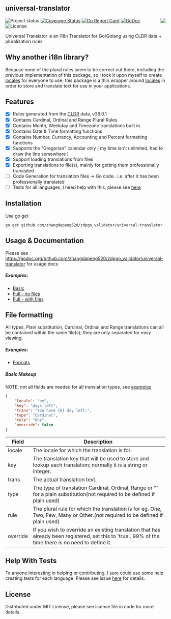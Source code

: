 ## universal-translator
<img align="right" src="https://raw.githubusercontent.com/go-playground/universal-translator/master/logo.png">![Project status](https://img.shields.io/badge/version-0.18.1-green.svg)
[![Coverage Status](https://coveralls.io/repos/github/go-playground/universal-translator/badge.svg)](https://coveralls.io/github/go-playground/universal-translator)
[![Go Report Card](https://goreportcard.com/badge/github.com/zhangdapeng520/zdpgo_validator/universal-translator)](https://goreportcard.com/report/github.com/zhangdapeng520/zdpgo_validator/universal-translator)
[![GoDoc](https://godoc.org/github.com/zhangdapeng520/zdpgo_validator/universal-translator?status.svg)](https://godoc.org/github.com/zhangdapeng520/zdpgo_validator/universal-translator)
![License](https://img.shields.io/dub/l/vibe-d.svg)

Universal Translator is an i18n Translator for Go/Golang using CLDR data + pluralization rules

Why another i18n library?
--------------------------
Because none of the plural rules seem to be correct out there, including the previous implementation of this package,
so I took it upon myself to create [locales](https://github.com/zhangdapeng520/zdpgo_validator/locales) for everyone to use; this package 
is a thin wrapper around [locales](https://github.com/zhangdapeng520/zdpgo_validator/locales) in order to store and translate text for 
use in your applications.

Features
--------
- [x] Rules generated from the [CLDR](http://cldr.unicode.org/index/downloads) data, v36.0.1
- [x] Contains Cardinal, Ordinal and Range Plural Rules
- [x] Contains Month, Weekday and Timezone translations built in
- [x] Contains Date & Time formatting functions
- [x] Contains Number, Currency, Accounting and Percent formatting functions
- [x] Supports the "Gregorian" calendar only ( my time isn't unlimited, had to draw the line somewhere )
- [x] Support loading translations from files
- [x] Exporting translations to file(s), mainly for getting them professionally translated
- [ ] Code Generation for translation files -> Go code.. i.e. after it has been professionally translated
- [ ] Tests for all languages, I need help with this, please see [here](https://github.com/zhangdapeng520/zdpgo_validator/locales/issues/1)

Installation
-----------

Use go get 

```shell
go get github.com/zhangdapeng520/zdpgo_validator/universal-translator
```

Usage & Documentation
-------

Please see https://godoc.org/github.com/zhangdapeng520/zdpgo_validator/universal-translator for usage docs

##### Examples:

- [Basic](https://github.com/zhangdapeng520/zdpgo_validator/universal-translator/tree/master/_examples/basic)
- [Full - no files](https://github.com/zhangdapeng520/zdpgo_validator/universal-translator/tree/master/_examples/full-no-files)
- [Full - with files](https://github.com/zhangdapeng520/zdpgo_validator/universal-translator/tree/master/_examples/full-with-files)

File formatting
--------------
All types, Plain substitution, Cardinal, Ordinal and Range translations can all be contained within the same file(s);
they are only separated for easy viewing.

##### Examples:

- [Formats](https://github.com/zhangdapeng520/zdpgo_validator/universal-translator/tree/master/_examples/file-formats)

##### Basic Makeup
NOTE: not all fields are needed for all translation types, see [examples](https://github.com/zhangdapeng520/zdpgo_validator/universal-translator/tree/master/_examples/file-formats)
```json
{
    "locale": "en",
    "key": "days-left",
    "trans": "You have {0} day left.",
    "type": "Cardinal",
    "rule": "One",
    "override": false
}
```
|Field|Description|
|---|---|
|locale|The locale for which the translation is for.|
|key|The translation key that will be used to store and lookup each translation; normally it is a string or integer.|
|trans|The actual translation text.|
|type|The type of translation Cardinal, Ordinal, Range or "" for a plain substitution(not required to be defined if plain used)|
|rule|The plural rule for which the translation is for eg. One, Two, Few, Many or Other.(not required to be defined if plain used)|
|override|If you wish to override an existing translation that has already been registered, set this to 'true'. 99% of the time there is no need to define it.|

Help With Tests
---------------
To anyone interesting in helping or contributing, I sure could use some help creating tests for each language.
Please see issue [here](https://github.com/zhangdapeng520/zdpgo_validator/locales/issues/1) for details.

License
------
Distributed under MIT License, please see license file in code for more details.
